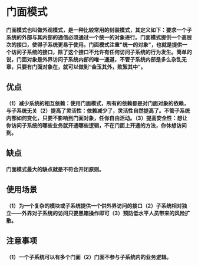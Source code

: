 # 门面模式

#### 门面模式也叫做外观模式，是一种比较常用的封装模式，其定义如下：要求一个子系统的外部与其内部的通信必须通过一个统一的对象进行。门面模式提供一个高层次的接口，使得子系统更易于使用。门面模式注重"统一的对象"，也就是提供一个访问子系统的接口，除了这个接口不允许有任何访问子系统的行为发生。简单的说，门面对象是外界访问子系统内部的唯一通道，不管子系统内部是多么杂乱无章，只要有门面对象在，就可以做到“金玉其外，败絮其中”。
		
## 优点
#### （1）减少系统的相互依赖：使用门面模式，所有的依赖都是对门面对象的依赖，与子系统无关（2）提高了灵活性：依赖减少了，灵活性自然提高了。不管子系统内部如何变化，只要不影响到门面对象，任你自由活动。（3）提高安全性：想让你访问子系统的哪些业务就开通哪些逻辑，不在门面上开通的方法，你休想访问到。
## 缺点
#### 门面模式最大的缺点就是不符合开闭原则。
## 使用场景
#### （1）为一个复杂的模块或子系统提供一个供外界访问的接口（2）子系统相对独立——外界对子系统的访问只要黑箱操作即可（3）预防低水平人员带来的风险扩散。
## 注意事项
#### （1）一个子系统可以有多个门面（2）门面不参与子系统内的业务逻辑。	 
